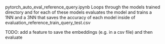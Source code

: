 pytorch_auto_eval_reference_query.ipynb
Loops through the models trained directory and for each of these models evaluates the model and trains a 1NN and a 3NN that saves the accuracy of each model inside of evaluation_reference_train_query_test.csv

TODO: add a feature to save the embeddings (e.g. in a csv file) and then evaluate

